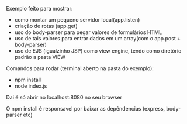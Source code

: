 Exemplo feito para mostrar:

* como montar um pequeno servidor local(app.listen)
* criação de rotas (app.get)
* uso do body-parser para pegar valores de formulários HTML
* uso de tais valores para entrar dados em um array(com o app.post + body-parser)
* uso de EJS (igualzinho JSP) como view engine, tendo como diretório padrão a pasta VIEW

Comandos para rodar (terminal aberto na pasta do exemplo):
* npm install
* node index.js

Dai é só abrir no localhost:8080 no seu browser

O npm install é responsavel por baixar as depêndencias (express, body-parser etc)
